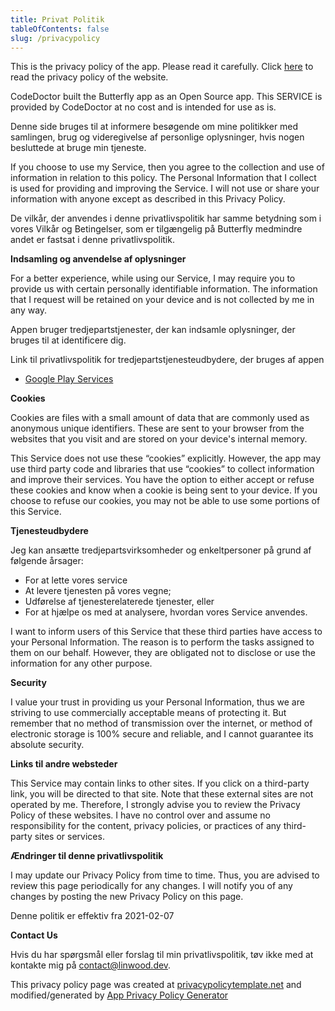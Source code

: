 ```yaml
---
title: Privat Politik
tableOfContents: false
slug: /privacypolicy
---
```


This is the privacy policy of the app. Please read it carefully.
Click [here](https://go.linwood.dev/privacypolicy) to read the privacy policy of the website.

CodeDoctor built the Butterfly app as an Open Source app. This SERVICE is provided by CodeDoctor at no cost and is intended for use as is.

Denne side bruges til at informere besøgende om mine politikker med samlingen, brug og videregivelse af personlige oplysninger, hvis nogen besluttede at bruge min tjeneste.

If you choose to use my Service, then you agree to the collection and use of information in relation to this policy. The Personal Information that I collect is used for providing and improving the
Service. I will not use or share your information with anyone except as described in this Privacy Policy.

De vilkår, der anvendes i denne privatlivspolitik har samme betydning som i vores Vilkår og Betingelser, som er tilgængelig på Butterfly medmindre andet er fastsat i denne privatlivspolitik.

**Indsamling og anvendelse af oplysninger**

For a better experience, while using our Service, I may require you to provide us with certain personally identifiable information. The information that I request will be retained on your device and
is not collected by me in any way.

Appen bruger tredjepartstjenester, der kan indsamle oplysninger, der bruges til at identificere dig.

Link til privatlivspolitik for tredjepartstjenesteudbydere, der bruges af appen

- [Google Play Services](https://www.google.com/policies/privacy/)

**Cookies**

Cookies are files with a small amount of data that are commonly used as anonymous unique identifiers. These are sent to your browser from the websites that you visit and are stored on your device's
internal memory.

This Service does not use these “cookies” explicitly. However, the app may use third party code and libraries that use “cookies” to collect information and improve their services. You have the option
to either accept or refuse these cookies and know when a cookie is being sent to your device. If you choose to refuse our cookies, you may not be able to use some portions of this Service.

**Tjenesteudbydere**

Jeg kan ansætte tredjepartsvirksomheder og enkeltpersoner på grund af følgende årsager:

- For at lette vores service
- At levere tjenesten på vores vegne;
- Udførelse af tjenesterelaterede tjenester, eller
- For at hjælpe os med at analysere, hvordan vores Service anvendes.

I want to inform users of this Service that these third parties have access to your Personal Information. The reason is to perform the tasks assigned to them on our behalf. However, they are obligated
not to disclose or use the information for any other purpose.

**Security**

I value your trust in providing us your Personal Information, thus we are striving to use commercially acceptable means of protecting it. But remember that no method of transmission over the internet,
or method of electronic storage is 100% secure and reliable, and I cannot guarantee its absolute security.

**Links til andre websteder**

This Service may contain links to other sites. If you click on a third-party link, you will be directed to that site. Note that these external sites are not operated by me. Therefore, I strongly
advise you to review the Privacy Policy of these websites. I have no control over and assume no responsibility for the content, privacy policies, or practices of any third-party sites or services.

**Ændringer til denne privatlivspolitik**

I may update our Privacy Policy from time to time. Thus, you are advised to review this page periodically for any changes. I will notify you of any changes by posting the new Privacy Policy on this
page.

Denne politik er effektiv fra 2021-02-07

**Contact Us**

Hvis du har spørgsmål eller forslag til min privatlivspolitik, tøv ikke med at kontakte mig på contact@linwood.dev.

This privacy policy page was created at [privacypolicytemplate.net](https://privacypolicytemplate.net) and modified/generated
by [App Privacy Policy Generator](https://app-privacy-policy-generator.nisrulz.com/)
